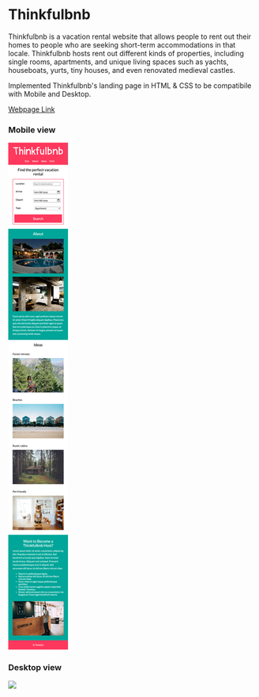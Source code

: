 # Thinkfulbnb

Thinkfulbnb is a vacation rental website that allows people to rent out their homes to people who are seeking short-term accommodations in that locale. Thinkfulbnb hosts rent out different kinds of properties, including single rooms, apartments, and unique living spaces such as yachts, houseboats, yurts, tiny houses, and even renovated medieval castles.

Implemented Thinkfulbnb's landing page in HTML & CSS to be compatibile with Mobile and Desktop.

[Webpage Link](https://dantebhang.github.io/ThinkfulBnB/)

### Mobile view

![](images/Thinkfulbnb-mobile.png)

### Desktop view

![](images/Thinkfulbnb-desktop.png)

